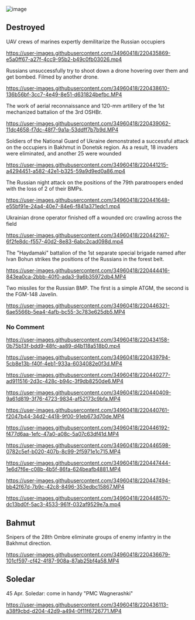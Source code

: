 ![image](https://user-images.githubusercontent.com/34960418/220451321-5c40f809-2a8b-4b90-9e11-62f2e46290f0.png)


## Destroyed

UAV crews of marines expertly demilitarize the Russian occupiers

https://user-images.githubusercontent.com/34960418/220435869-e5a0ff67-a27f-4cc9-95b2-b49c0fb03026.mp4

Russians unsuccessfully try to shoot down a drone hovering over them and get bombed. Filmed by another drone.

https://user-images.githubusercontent.com/34960418/220438610-136b56bf-3cc7-4e49-8e51-d631824befbc.MP4

The work of aerial reconnaissance and 120-mm artillery of the 1st mechanized battalion of the 3rd OSHBr.

https://user-images.githubusercontent.com/34960418/220439062-11dc4658-f7dc-48f7-9a1a-53ddff7b7b9d.MP4

Soldiers of the National Guard of Ukraine demonstrated a successful attack on the occupiers in Bakhmut in Donetsk region. As a result, 18 invaders were eliminated, and another 25 were wounded

https://user-images.githubusercontent.com/34960418/220441215-a4294451-a582-42e1-b325-59a9d9ed0a86.mp4

The Russian night attack on the positions of the 79th paratroopers ended with the loss of 2 of their BMPs.

https://user-images.githubusercontent.com/34960418/220441648-e55bf91e-24a4-40e7-84e6-f841a371edc1.mp4

Ukrainian drone operator finished off a wounded orc crawling across the field

https://user-images.githubusercontent.com/34960418/220442167-6f2fe8dc-f557-40d2-8e83-6abc2cad098d.mp4

The "Haydamaki" battalion of the 1st separate special brigade named after Ivan Bohun strikes the positions of the Russians in the forest belt.

https://user-images.githubusercontent.com/34960418/220444416-843ea0ca-2bbb-40f0-ada3-9a6b35972db4.MP4

Two missiles for the Russian BMP. The first is a simple ATGM, the second is the FGM-148 Javelin.

https://user-images.githubusercontent.com/34960418/220446321-6ae5566b-5ea4-4afb-bc55-3c783e625db5.MP4


### No Comment

https://user-images.githubusercontent.com/34960418/220434158-0b75b13f-bdd9-48fc-aa89-d4b118a518b0.mp4

https://user-images.githubusercontent.com/34960418/220439794-5cb8e13b-f40f-4eb1-933a-6034082e0f3d.MP4

https://user-images.githubusercontent.com/34960418/220440277-ad911516-2d3c-428c-b94c-3f9db8250de6.MP4

https://user-images.githubusercontent.com/34960418/220440409-9a61d819-3f76-4723-9834-af52173c9bfa.MP4

https://user-images.githubusercontent.com/34960418/220440761-f2047b44-34d2-4418-9f00-91eb673d70de.MP4

https://user-images.githubusercontent.com/34960418/220446192-f477d6aa-1efc-47a0-a08c-5a07c63df41d.MP4

https://user-images.githubusercontent.com/34960418/220446598-0782c5ef-b020-407b-8c99-2f5971e1c715.MP4

https://user-images.githubusercontent.com/34960418/220447444-1e6d7f6e-c08b-4b5f-86fa-624beafb4881.MP4

https://user-images.githubusercontent.com/34960418/220447494-bb42f67d-7b9c-42c8-8496-353edbc15867.MP4

https://user-images.githubusercontent.com/34960418/220448570-dc13bd0f-5ac3-4533-961f-032af9529e7a.mp4


## Bahmut

Snipers of the 28th Ombre eliminate groups of enemy infantry in the Bakhmut direction.

https://user-images.githubusercontent.com/34960418/220436679-101cf597-cf42-4f87-908a-87ab25bf4a58.MP4


## Soledar

45 Apr. Soledar: come in handy "PMC Wagnerashki"

https://user-images.githubusercontent.com/34960418/220436113-a38f9cbd-d204-42d9-a494-0f11f6726771.MP4


